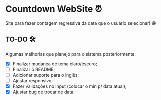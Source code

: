 # Countdown WebSite ⏰

Site para fazer contagem regressiva da data que o usuário selecionar! 😁

## TO-DO 🛠️

Algumas melhorias que planejo para o sistema posteriormente:

- [x] Finalizar mudança de tema claro/escuro;
- [ ] Finalizar o README;
- [ ] Adicionar suporte para o inglês;
- [ ] Ajustar responsivo;
- [x] Fazer validações no input (colocar o min p/ data atual);
- [x] Ajustar bug de trocar de data.
